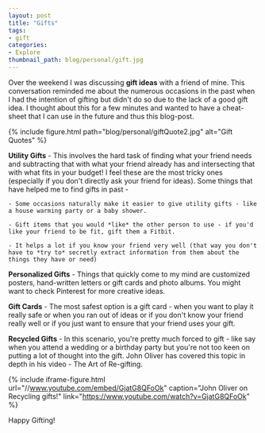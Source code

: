 ```yaml
---
layout: post
title: "Gifts"
tags:
- gift
categories:
- Explore
thumbnail_path: blog/personal/gift.jpg
---
```


Over the weekend I was discussing **gift ideas** with a friend of mine. This conversation reminded me about the numerous occasions in the past when I had the intention of gifting but didn't do so due to the lack of a good gift idea. I thought about this for a few minutes and wanted to have a cheat-sheet that I can use in the future and thus this blog-post.

{% include figure.html path="blog/personal/giftQuote2.jpg" alt="Gift Quotes" %}

**Utility Gifts** - This involves the hard task of finding what your friend needs and subtracting that with what your friend already has and intersecting that with what fits in your budget! I feel these are the most tricky ones (especially if you don't directly ask your friend for ideas). Some things that have helped me to find gifts in past - 

	- Some occasions naturally make it easier to give utility gifts - like a house warming party or a baby shower.

	- Gift items that you would *like* the other person to use - if you'd like your friend to be fit, gift them a Fitbit.

	- It helps a lot if you know your friend very well (that way you don't have to *try to* secretly extract information from them about the things they have or need)

**Personalized Gifts** - Things that quickly come to my mind are customized posters, hand-written letters or gift cards and photo albums. You might want to check Pinterest for more creative ideas.

**Gift Cards** - The most safest option is a gift card - when you want to play it really safe or when you ran out of ideas or if you don't know your friend really well or if you just want to ensure that your friend uses your gift.

**Recycled Gifts** - In this scenario, you're pretty much forced to gift - like say when you attend a wedding or a birthday party but you're not too keen on putting a lot of thought into the gift. John Oliver has covered this topic in depth in his video - The Art of Re-gifting.

{% include iframe-figure.html url="//www.youtube.com/embed/GjatG8QFoOk" caption="John Oliver on Recycling gifts!" link="https://www.youtube.com/watch?v=GjatG8QFoOk" %} 

Happy Gifting!